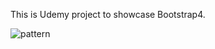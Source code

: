 This is Udemy project to showcase Bootstrap4.

![pattern](https://user-images.githubusercontent.com/40339173/52533746-5fdcea80-2d5e-11e9-85a9-823842eebab6.png)
